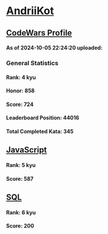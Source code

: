 # [AndriiKot](https://www.codewars.com/users/AndriiKot)
## [CodeWars Profile](https://www.codewars.com/users/AndriiKot)
#### As of 2024-10-05 22:24:20 uploaded:
### General Statistics
#### Rank: 4 kyu
#### Honor: 858
#### Score: 724
#### Leaderboard Position: 44016
#### Total Completed Kata: 345

## [JavaScript](https://github.com/AndriiKot/JavaScript__CodeWars)
#### Rank: 5 kyu
#### Score: 587

## [SQL](https://github.com/AndriiKot/SQL__CodeWars)
#### Rank: 6 kyu
#### Score: 200
